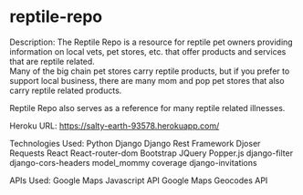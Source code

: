 # reptile-repo

Description:
The Reptile Repo is a resource for reptile pet owners providing information on local
vets, pet stores, etc. that offer products and services that are reptile related.  
Many of the big chain pet stores carry reptile products, but if you prefer to support
local business, there are many mom and pop pet stores that also carry reptile related
products.

Reptile Repo also serves as a reference for many reptile related illnesses.

Heroku URL:  https://salty-earth-93578.herokuapp.com/

Technologies Used:
Python
Django
Django Rest Framework
Djoser
Requests
React
React-router-dom
Bootstrap
JQuery
Popper.js
django-filter
django-cors-headers
model_mommy
coverage
django-invitations

APIs Used:
Google Maps Javascript API
Google Maps Geocodes API
